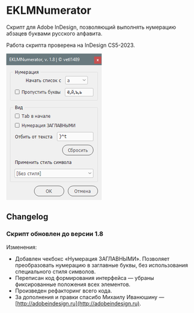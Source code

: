 # EKLMNumerator
Скрипт для Adobe InDesign, позволяющий выполнять нумерацию абзацев буквами русского алфавита.

Работа скрипта проверена на InDesign CS5-2023.

![](img/screen-18.png)

## Changelog

### Скрипт обновлен до версии 1.8

Изменения:

- Добавлен чекбокс «Нумерация ЗАГЛАВНЫМИ». Позволяет преобразовать нумерацию в заглавные буквы, без использования специального стиля символов.
- Переписан код формирования интерфейса — убраны фиксированные положения всех элементов.
- Произведен рефакторинг всего кода.
- За дополнения и правки спасибо Михаилу Иванюшину — [http://adobeindesign.ru](http://adobeindesign.ru).
